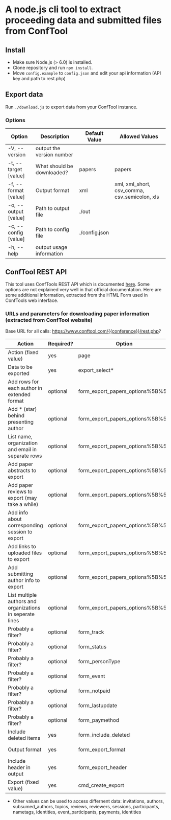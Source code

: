 # A node.js cli tool to extract proceeding data and submitted files from ConfTool

## Install

* Make sure Node.js (> 6.0) is installed.
* Clone repository and run `npm install`. 
* Move `config.example` to `config.json` and edit your api information (API key and path to rest.php)

## Export data

Run `./download.js` to export data from your ConfTool instance.

### Options

| Option				| Description				| Default Value	| Allowed Values 								|
|-----------------------|---------------------------|---------------|-----------------------------------------------|
| -V, --version         | output the version number |				|		 										|
| -t, --target [value]  | What should be downloaded?| papers    	| papers 										|
| -f, --format [value]  | Output format 			| xml 			| xml, xml_short, csv_comma, csv_semicolon, xls |
| -o, --output [value]  | Path to output file 		| ./out 		|												|		
| -c, --config [value]  | Path to config file 		| ./config.json |												|
| -h, --help            | output usage information  |				|												|


## ConfTool REST API

This tool uses ConfTools REST API which is documented [here](https://www.conftool.net/ctforum/index.php?topic=280.0). Some options are not explained very well in that official documentation. Here are some additional information, extracted from the HTML Form used in ConfTools web interface.


### URLs and parameters for downloading paper information (extracted from ConfTool website)

Base URL for all calls: https://www.conftool.com/{{conference}}/rest.php?

| Action													| Required? | Option 								| Type 			| Allowed values									|
|-----------------------------------------------------------|-----------|---------------------------------------|---------------|---------------------------------------------------|
| Action (fixed value)										| yes		| page									| String		| adminExport										|
| Data to be exported										| yes		| export_select*						| String        | papers											|
| Add rows for each author in extended format 				| optional 	| form_export_papers_options%5B%5D		| String		| authors_extended 									|
| Add * (star) behind presenting author						| optional 	| form_export_papers_options%5B%5D 		| String		| authors_extended_presenters						|
| List name, organization and email in separate rows		| optional 	| form_export_papers_options%5B%5D		| String		| authors_extended_columns							|
| Add paper abstracts	to export							| optional 	| form_export_papers_options%5B%5D		| String		| abstracts											|
| Add paper reviews to export (may take a while)			| optional 	| form_export_papers_options%5B%5D		| String		| reviews 											|
| Add info about corresponding session to export			| optional 	| form_export_papers_options%5B%5D		| String		| session 											|
| Add links to uploaded files	to export					| optional 	| form_export_papers_options%5B%5D		| String		| downloads                         				|
| Add submitting author info to export						| optional 	| form_export_papers_options%5B%5D		| String		| submitter											|
| List multiple authors and organizations in seperate lines	| optional 	| form_export_papers_options%5B%5D		| String		| newlines											|
| Probably a filter?										| optional 	| form_track							| ?				| ?													|
| Probably a filter?										| optional 	| form_status							| ? 			| ?													|
| Probably a filter?										| optional 	| form_personType						| ? 			| ?													|
| Probably a filter?										| optional 	| form_event							| ?				| ?													|
| Probably a filter?										| optional 	| form_notpaid							| ? 			| ?													|
| Probably a filter?										| optional 	| form_lastupdate						| ? 			| ?													|
| Probably a filter?										| optional 	| form_paymethod						| ? 			| ?													|
| Include deleted items										| yes		| form_include_deleted					| Integer		| 0,1 (used as Booleans)							|
| Output format												| yes		| form_export_format 					| String 		| xml, xml_short, csv_comma, csv_semicolon, xls 	|
| Include header in output 									| yes		| form_export_header					| String		| default 											|
| Export (fixed value)										| yes		| cmd_create_export						| String		| true												|


* Other values can be used to access differnent data: invitations, authors, subsumed_authors, topics, reviews, reviewers, sessions, participants, nametags, identities, event_participants, payments, identities
